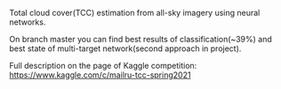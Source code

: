 Total cloud cover(TCC) estimation from all-sky imagery using neural networks. 

On branch master you can find best results of classification(~39%) and best state of multi-target network(second approach in project).

Full description on the page of Kaggle competition: 
https://www.kaggle.com/c/mailru-tcc-spring2021
